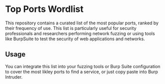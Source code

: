 # Top Ports Wordlist

This repository contains a curated list of the most popular ports, ranked by their frequency of use. This list is particularly useful for security professionals and researchers performing network fuzzing or using tools like BurpSuite to test the security of web applications and networks.

## Usage

You can integrate this list into your fuzzing tools or Burp Suite configuration to cover the most likley ports to find a service, or just copy paste into Burp Intruder.

